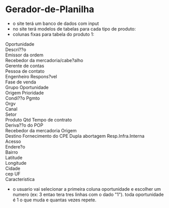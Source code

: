 # Gerador-de-Planilha
- o site terá um banco de dados com input
- no site terá modelos de tabelas para cada tipo de produto: 
- colunas fixas para tabela do produto 1:

Oportunidade	
Descri??o	
Emissor da ordem	
Recebedor da mercadoria/cabe?alho	
Gerente de contas	
Pessoa de contato	
Engenheiro Respons?vel	
Fase de venda	
Grupo Oportunidade	
Origem	Prioridade	
Condi??o Pgmto	
Orgv	
Canal	
Setor	
Produto	
Qtd	
Tempo de contrato	
Deriva??o do POP	
Recebedor da mercadoria	
Origem	
Destino	
Fornecimento do CPE	
Dupla abortagem	
Resp.Infra.Interna	
Acesso	
Endere?o	
Bairro	
Latitude	
Longitude	
Cidade	
cep	
UF	
Caracteristica
 
- o usuario vai selecionar a primeira coluna oportunidade e escolher um numero (ex: 3 entao tera tres linhas com o dado "1"). toda oportunidade é 1 o que muda e quantas vezes repete.
